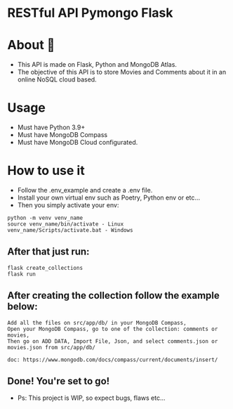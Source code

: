 # RESTful API Pymongo Flask

# About 🔰
- This API is made on Flask, Python and MongoDB Atlas.
- The objective of this API is to store Movies and Comments about it in an online NoSQL cloud based.

# Usage
- Must have Python 3.9+
- Must have MongoDB Compass
- Must have MongoDB Cloud configurated.

# How to use it
- Follow the .env_example and create a .env file.
- Install your own virtual env such as Poetry, Python env or etc...
- Then you simply activate your env:
```
python -m venv venv_name
source venv_name/bin/activate - Linux
venv_name/Scripts/activate.bat - Windows
```
## After that just run:
```
flask create_collections
flask run
```
## After creating the collection follow the example below:
```
Add all the files on src/app/db/ in your MongoDB Compass,
Open your MongoDB Compass, go to one of the collection: comments or movies,
Then go on ADD DATA, Import File, Json, and select comments.json or movies.json from src/app/db/

doc: https://www.mongodb.com/docs/compass/current/documents/insert/
```
## Done! You're set to go!
- Ps: This project is WIP, so expect bugs, flaws etc...
